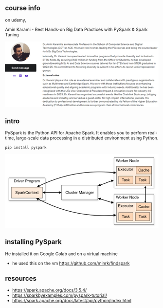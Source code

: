 #

## course info

on udemy,

Amin Karami - Best Hands-on Big Data Practices with PySpark & Spark Tuning

![a](img/2024-12-23-10-44-31.png)

## intro

PySpark is the Python API for Apache Spark. It enables you to perform real-time, large-scale data processing in a distributed environment using Python.

```bash
pip install pyspark
```

![a](img/2024-12-23-10-21-54.png)

## installing PySpark

He installed it on Google Colab and on a virtual machine

* he used this on the vm <https://github.com/minrk/findspark>

## resources

* <https://spark.apache.org/docs/3.5.4/>
* <https://sparkbyexamples.com/pyspark-tutorial/>
* <https://spark.apache.org/docs/latest/api/python/index.html>
